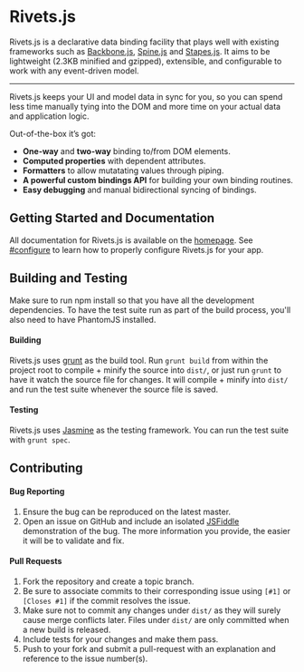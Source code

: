 # Rivets.js

Rivets.js is a declarative data binding facility that plays well with existing frameworks such as [Backbone.js](http://backbonejs.org), [Spine.js](http://spinejs.com) and [Stapes.js](http://hay.github.com/stapes/). It aims to be lightweight (2.3KB minified and gzipped), extensible, and configurable to work with any event-driven model.

---

Rivets.js keeps your UI and model data in sync for you, so you can spend less time manually tying into the DOM and more time on your actual data and application logic.

Out-of-the-box it’s got:

- **One-way** and **two-way** binding to/from DOM elements.
- **Computed properties** with dependent attributes.
- **Formatters** to allow mutatating values through piping.
- **A powerful custom bindings API** for building your own binding routines.
- **Easy debugging** and manual bidirectional syncing of bindings.

## Getting Started and Documentation

All documentation for Rivets.js is available on the [homepage](http://rivetsjs.com). See [#configure](http://rivetsjs.com#configure) to learn how to properly configure Rivets.js for your app.

## Building and Testing

Make sure to run npm install so that you have all the development dependencies. To have the test suite run as part of the build process, you'll also need to have PhantomJS installed.

#### Building

Rivets.js uses [grunt](http://gruntjs.com/) as the build tool. Run `grunt build` from within the project root to compile + minify the source into `dist/`, or just run `grunt` to have it watch the source file for changes. It will compile + minify into `dist/` and run the test suite whenever the source file is saved.

#### Testing

Rivets.js uses [Jasmine](http://pivotal.github.com/jasmine/) as the testing framework. You can run the test suite with `grunt spec`.

## Contributing

#### Bug Reporting

1. Ensure the bug can be reproduced on the latest master.
2. Open an issue on GitHub and include an isolated [JSFiddle](http://jsfiddle.net/) demonstration of the bug. The more information you provide, the easier it will be to validate and fix.

#### Pull Requests

1. Fork the repository and create a topic branch.
2. Be sure to associate commits to their corresponding issue using `[#1]` or `[Closes #1]` if the commit resolves the issue.
3. Make sure not to commit any changes under `dist/` as they will surely cause merge conflicts later. Files under `dist/` are only committed when a new build is released.
4. Include tests for your changes and make them pass.
5. Push to your fork and submit a pull-request with an explanation and reference to the issue number(s).
